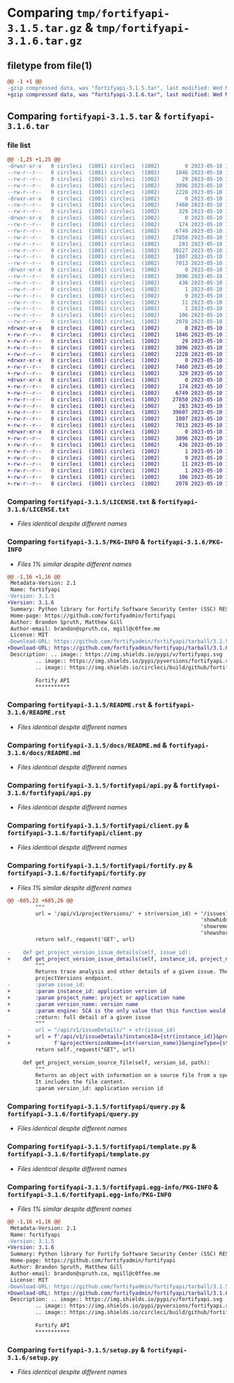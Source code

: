 # Comparing `tmp/fortifyapi-3.1.5.tar.gz` & `tmp/fortifyapi-3.1.6.tar.gz`

## filetype from file(1)

```diff
@@ -1 +1 @@
-gzip compressed data, was "fortifyapi-3.1.5.tar", last modified: Wed May 10 17:53:03 2023, max compression
+gzip compressed data, was "fortifyapi-3.1.6.tar", last modified: Wed May 10 18:48:59 2023, max compression
```

## Comparing `fortifyapi-3.1.5.tar` & `fortifyapi-3.1.6.tar`

### file list

```diff
@@ -1,25 +1,25 @@
-drwxr-xr-x   0 circleci  (1001) circleci  (1002)        0 2023-05-10 17:53:03.502205 fortifyapi-3.1.5/
--rw-r--r--   0 circleci  (1001) circleci  (1002)     1046 2023-05-10 17:52:55.000000 fortifyapi-3.1.5/LICENSE.txt
--rw-r--r--   0 circleci  (1001) circleci  (1002)       29 2023-05-10 17:52:55.000000 fortifyapi-3.1.5/MANIFEST.in
--rw-r--r--   0 circleci  (1001) circleci  (1002)     3896 2023-05-10 17:53:03.502205 fortifyapi-3.1.5/PKG-INFO
--rw-r--r--   0 circleci  (1001) circleci  (1002)     2228 2023-05-10 17:52:55.000000 fortifyapi-3.1.5/README.rst
-drwxr-xr-x   0 circleci  (1001) circleci  (1002)        0 2023-05-10 17:53:03.502205 fortifyapi-3.1.5/docs/
--rw-r--r--   0 circleci  (1001) circleci  (1002)     7460 2023-05-10 17:52:55.000000 fortifyapi-3.1.5/docs/README.md
--rw-r--r--   0 circleci  (1001) circleci  (1002)      329 2023-05-10 17:52:55.000000 fortifyapi-3.1.5/docs/couscous.yml
-drwxr-xr-x   0 circleci  (1001) circleci  (1002)        0 2023-05-10 17:53:03.502205 fortifyapi-3.1.5/fortifyapi/
--rw-r--r--   0 circleci  (1001) circleci  (1002)      174 2023-05-10 17:52:55.000000 fortifyapi-3.1.5/fortifyapi/__init__.py
--rw-r--r--   0 circleci  (1001) circleci  (1002)     6749 2023-05-10 17:52:55.000000 fortifyapi-3.1.5/fortifyapi/api.py
--rw-r--r--   0 circleci  (1001) circleci  (1002)    27850 2023-05-10 17:52:55.000000 fortifyapi-3.1.5/fortifyapi/client.py
--rw-r--r--   0 circleci  (1001) circleci  (1002)      283 2023-05-10 17:52:55.000000 fortifyapi-3.1.5/fortifyapi/exceptions.py
--rw-r--r--   0 circleci  (1001) circleci  (1002)    39227 2023-05-10 17:52:55.000000 fortifyapi-3.1.5/fortifyapi/fortify.py
--rw-r--r--   0 circleci  (1001) circleci  (1002)     1007 2023-05-10 17:52:55.000000 fortifyapi-3.1.5/fortifyapi/query.py
--rw-r--r--   0 circleci  (1001) circleci  (1002)     7013 2023-05-10 17:52:55.000000 fortifyapi-3.1.5/fortifyapi/template.py
-drwxr-xr-x   0 circleci  (1001) circleci  (1002)        0 2023-05-10 17:53:03.502205 fortifyapi-3.1.5/fortifyapi.egg-info/
--rw-r--r--   0 circleci  (1001) circleci  (1002)     3896 2023-05-10 17:53:03.000000 fortifyapi-3.1.5/fortifyapi.egg-info/PKG-INFO
--rw-r--r--   0 circleci  (1001) circleci  (1002)      436 2023-05-10 17:53:03.000000 fortifyapi-3.1.5/fortifyapi.egg-info/SOURCES.txt
--rw-r--r--   0 circleci  (1001) circleci  (1002)        1 2023-05-10 17:53:03.000000 fortifyapi-3.1.5/fortifyapi.egg-info/dependency_links.txt
--rw-r--r--   0 circleci  (1001) circleci  (1002)        9 2023-05-10 17:53:03.000000 fortifyapi-3.1.5/fortifyapi.egg-info/requires.txt
--rw-r--r--   0 circleci  (1001) circleci  (1002)       11 2023-05-10 17:53:03.000000 fortifyapi-3.1.5/fortifyapi.egg-info/top_level.txt
--rw-r--r--   0 circleci  (1001) circleci  (1002)        1 2023-05-10 17:53:03.000000 fortifyapi-3.1.5/fortifyapi.egg-info/zip-safe
--rw-r--r--   0 circleci  (1001) circleci  (1002)      106 2023-05-10 17:53:03.502205 fortifyapi-3.1.5/setup.cfg
--rw-r--r--   0 circleci  (1001) circleci  (1002)     2078 2023-05-10 17:52:55.000000 fortifyapi-3.1.5/setup.py
+drwxr-xr-x   0 circleci  (1001) circleci  (1002)        0 2023-05-10 18:48:59.901475 fortifyapi-3.1.6/
+-rw-r--r--   0 circleci  (1001) circleci  (1002)     1046 2023-05-10 18:48:52.000000 fortifyapi-3.1.6/LICENSE.txt
+-rw-r--r--   0 circleci  (1001) circleci  (1002)       29 2023-05-10 18:48:52.000000 fortifyapi-3.1.6/MANIFEST.in
+-rw-r--r--   0 circleci  (1001) circleci  (1002)     3896 2023-05-10 18:48:59.901475 fortifyapi-3.1.6/PKG-INFO
+-rw-r--r--   0 circleci  (1001) circleci  (1002)     2228 2023-05-10 18:48:52.000000 fortifyapi-3.1.6/README.rst
+drwxr-xr-x   0 circleci  (1001) circleci  (1002)        0 2023-05-10 18:48:59.901475 fortifyapi-3.1.6/docs/
+-rw-r--r--   0 circleci  (1001) circleci  (1002)     7460 2023-05-10 18:48:52.000000 fortifyapi-3.1.6/docs/README.md
+-rw-r--r--   0 circleci  (1001) circleci  (1002)      329 2023-05-10 18:48:52.000000 fortifyapi-3.1.6/docs/couscous.yml
+drwxr-xr-x   0 circleci  (1001) circleci  (1002)        0 2023-05-10 18:48:59.901475 fortifyapi-3.1.6/fortifyapi/
+-rw-r--r--   0 circleci  (1001) circleci  (1002)      174 2023-05-10 18:48:52.000000 fortifyapi-3.1.6/fortifyapi/__init__.py
+-rw-r--r--   0 circleci  (1001) circleci  (1002)     6749 2023-05-10 18:48:52.000000 fortifyapi-3.1.6/fortifyapi/api.py
+-rw-r--r--   0 circleci  (1001) circleci  (1002)    27850 2023-05-10 18:48:52.000000 fortifyapi-3.1.6/fortifyapi/client.py
+-rw-r--r--   0 circleci  (1001) circleci  (1002)      283 2023-05-10 18:48:52.000000 fortifyapi-3.1.6/fortifyapi/exceptions.py
+-rw-r--r--   0 circleci  (1001) circleci  (1002)    39607 2023-05-10 18:48:52.000000 fortifyapi-3.1.6/fortifyapi/fortify.py
+-rw-r--r--   0 circleci  (1001) circleci  (1002)     1007 2023-05-10 18:48:52.000000 fortifyapi-3.1.6/fortifyapi/query.py
+-rw-r--r--   0 circleci  (1001) circleci  (1002)     7013 2023-05-10 18:48:52.000000 fortifyapi-3.1.6/fortifyapi/template.py
+drwxr-xr-x   0 circleci  (1001) circleci  (1002)        0 2023-05-10 18:48:59.901475 fortifyapi-3.1.6/fortifyapi.egg-info/
+-rw-r--r--   0 circleci  (1001) circleci  (1002)     3896 2023-05-10 18:48:59.000000 fortifyapi-3.1.6/fortifyapi.egg-info/PKG-INFO
+-rw-r--r--   0 circleci  (1001) circleci  (1002)      436 2023-05-10 18:48:59.000000 fortifyapi-3.1.6/fortifyapi.egg-info/SOURCES.txt
+-rw-r--r--   0 circleci  (1001) circleci  (1002)        1 2023-05-10 18:48:59.000000 fortifyapi-3.1.6/fortifyapi.egg-info/dependency_links.txt
+-rw-r--r--   0 circleci  (1001) circleci  (1002)        9 2023-05-10 18:48:59.000000 fortifyapi-3.1.6/fortifyapi.egg-info/requires.txt
+-rw-r--r--   0 circleci  (1001) circleci  (1002)       11 2023-05-10 18:48:59.000000 fortifyapi-3.1.6/fortifyapi.egg-info/top_level.txt
+-rw-r--r--   0 circleci  (1001) circleci  (1002)        1 2023-05-10 18:48:59.000000 fortifyapi-3.1.6/fortifyapi.egg-info/zip-safe
+-rw-r--r--   0 circleci  (1001) circleci  (1002)      106 2023-05-10 18:48:59.901475 fortifyapi-3.1.6/setup.cfg
+-rw-r--r--   0 circleci  (1001) circleci  (1002)     2078 2023-05-10 18:48:52.000000 fortifyapi-3.1.6/setup.py
```

### Comparing `fortifyapi-3.1.5/LICENSE.txt` & `fortifyapi-3.1.6/LICENSE.txt`

 * *Files identical despite different names*

### Comparing `fortifyapi-3.1.5/PKG-INFO` & `fortifyapi-3.1.6/PKG-INFO`

 * *Files 1% similar despite different names*

```diff
@@ -1,16 +1,16 @@
 Metadata-Version: 2.1
 Name: fortifyapi
-Version: 3.1.5
+Version: 3.1.6
 Summary: Python library for Fortify Software Security Center (SSC) RESTFul API
 Home-page: https://github.com/fortifyadmin/fortifyapi
 Author: Brandon Spruth, Matthew Gill
 Author-email: brandon@spruth.co, mgill@c0ffee.me
 License: MIT
-Download-URL: https://github.com/fortifyadmin/fortifyapi/tarball/3.1.5
+Download-URL: https://github.com/fortifyadmin/fortifyapi/tarball/3.1.6
 Description: .. image:: https://img.shields.io/pypi/v/fortifyapi.svg
         .. image:: https://img.shields.io/pypi/pyversions/fortifyapi.svg
         .. image:: https://img.shields.io/circleci/build/github/fortifyadmin/fortifyapi/master?logo=CircleCI
         
         Fortify API
         ***********
```

### Comparing `fortifyapi-3.1.5/README.rst` & `fortifyapi-3.1.6/README.rst`

 * *Files identical despite different names*

### Comparing `fortifyapi-3.1.5/docs/README.md` & `fortifyapi-3.1.6/docs/README.md`

 * *Files identical despite different names*

### Comparing `fortifyapi-3.1.5/fortifyapi/api.py` & `fortifyapi-3.1.6/fortifyapi/api.py`

 * *Files identical despite different names*

### Comparing `fortifyapi-3.1.5/fortifyapi/client.py` & `fortifyapi-3.1.6/fortifyapi/client.py`

 * *Files identical despite different names*

### Comparing `fortifyapi-3.1.5/fortifyapi/fortify.py` & `fortifyapi-3.1.6/fortifyapi/fortify.py`

 * *Files 1% similar despite different names*

```diff
@@ -685,22 +685,26 @@
         """
         url = '/api/v1/projectVersions/' + str(version_id) + '/issues?start=0&limit=-1&' + orderby + '&' \
                                                              'showhidden=false&' \
                                                              'showremoved=false&showsuppressed=false&' \
                                                              'showshortfilenames=false'
         return self._request('GET', url)
 
-    def get_project_version_issue_details(self, issue_id):
+    def get_project_version_issue_details(self, instance_id, project_name, version_name, engine='SCA'):
         """
         Returns trace analysis and other details of a given issue. The issue ID can be found from the /issues or
         projectVersions endpoint.
-        :param issue_id:
+        :param instance_id: application version id
+        :param project_name: project or application name
+        :param version_name: version name
+        :param engine: SCA is the only value that this function would work with
         :return: full detail of a given issue
         """
-        url = "/api/v1/issueDetails/" + str(issue_id)
+        url = f'/api/v1/issueDetails?instanceId={str(instance_id)}&projectName={str(project_name)}' \
+              f'&projectVersionName={str(version_name)}&engineType={str(engine)}'
         return self._request("GET", url)
 
     def get_project_version_source_file(self, version_id, path):
         """
         Returns an object with information on a source file from a specific project version.
         It includes the file content.
         :param version_id: application version id
```

### Comparing `fortifyapi-3.1.5/fortifyapi/query.py` & `fortifyapi-3.1.6/fortifyapi/query.py`

 * *Files identical despite different names*

### Comparing `fortifyapi-3.1.5/fortifyapi/template.py` & `fortifyapi-3.1.6/fortifyapi/template.py`

 * *Files identical despite different names*

### Comparing `fortifyapi-3.1.5/fortifyapi.egg-info/PKG-INFO` & `fortifyapi-3.1.6/fortifyapi.egg-info/PKG-INFO`

 * *Files 1% similar despite different names*

```diff
@@ -1,16 +1,16 @@
 Metadata-Version: 2.1
 Name: fortifyapi
-Version: 3.1.5
+Version: 3.1.6
 Summary: Python library for Fortify Software Security Center (SSC) RESTFul API
 Home-page: https://github.com/fortifyadmin/fortifyapi
 Author: Brandon Spruth, Matthew Gill
 Author-email: brandon@spruth.co, mgill@c0ffee.me
 License: MIT
-Download-URL: https://github.com/fortifyadmin/fortifyapi/tarball/3.1.5
+Download-URL: https://github.com/fortifyadmin/fortifyapi/tarball/3.1.6
 Description: .. image:: https://img.shields.io/pypi/v/fortifyapi.svg
         .. image:: https://img.shields.io/pypi/pyversions/fortifyapi.svg
         .. image:: https://img.shields.io/circleci/build/github/fortifyadmin/fortifyapi/master?logo=CircleCI
         
         Fortify API
         ***********
```

### Comparing `fortifyapi-3.1.5/setup.py` & `fortifyapi-3.1.6/setup.py`

 * *Files identical despite different names*

